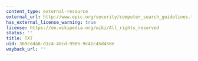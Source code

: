 ```yaml
---
content_type: external-resource
external_url: http://www.epic.org/security/computer_search_guidelines.txt
has_external_license_warning: true
license: https://en.wikipedia.org/wiki/All_rights_reserved
status: ''
title: TXT
uid: 369ceda8-d1c4-48cd-9905-9c41c45d458e
wayback_url: ''
---
```

